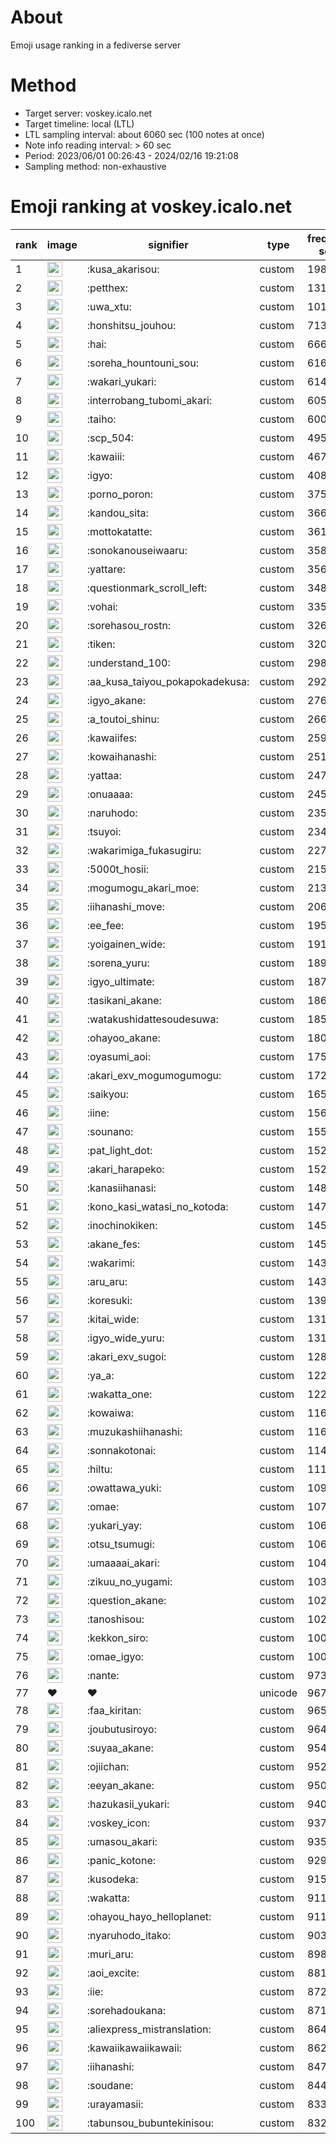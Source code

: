 # About
Emoji usage ranking in a fediverse server

# Method
- Target server: voskey.icalo.net
- Target timeline: local (LTL)
- LTL sampling interval: about 6060 sec (100 notes at once)
- Note info reading interval: > 60 sec
- Period: 2023/06/01 00:26:43 - 2024/02/16 19:21:08 
- Sampling method: non-exhaustive

# Emoji ranking at voskey.icalo.net

|rank|image|signifier|type|frequency score|
|----|----|----|----|----|
|1|<img height="24" src="https://voskey.icalo.net/emoji/kusa_akarisou.webp">|:kusa_akarisou:|custom|19828|
|2|<img height="24" src="https://voskey.icalo.net/emoji/petthex.webp">|:petthex:|custom|13157|
|3|<img height="24" src="https://voskey.icalo.net/emoji/uwa_xtu.webp">|:uwa_xtu:|custom|10173|
|4|<img height="24" src="https://voskey.icalo.net/emoji/honshitsu_jouhou.webp">|:honshitsu_jouhou:|custom|7136|
|5|<img height="24" src="https://voskey.icalo.net/emoji/hai.webp">|:hai:|custom|6668|
|6|<img height="24" src="https://voskey.icalo.net/emoji/soreha_hountouni_sou.webp">|:soreha_hountouni_sou:|custom|6161|
|7|<img height="24" src="https://voskey.icalo.net/emoji/wakari_yukari.webp">|:wakari_yukari:|custom|6142|
|8|<img height="24" src="https://voskey.icalo.net/emoji/interrobang_tubomi_akari.webp">|:interrobang_tubomi_akari:|custom|6052|
|9|<img height="24" src="https://voskey.icalo.net/emoji/taiho.webp">|:taiho:|custom|6002|
|10|<img height="24" src="https://voskey.icalo.net/emoji/scp_504.webp">|:scp_504:|custom|4954|
|11|<img height="24" src="https://voskey.icalo.net/emoji/kawaiii.webp">|:kawaiii:|custom|4678|
|12|<img height="24" src="https://voskey.icalo.net/emoji/igyo.webp">|:igyo:|custom|4087|
|13|<img height="24" src="https://voskey.icalo.net/emoji/porno_poron.webp">|:porno_poron:|custom|3757|
|14|<img height="24" src="https://voskey.icalo.net/emoji/kandou_sita.webp">|:kandou_sita:|custom|3665|
|15|<img height="24" src="https://voskey.icalo.net/emoji/mottokatatte.webp">|:mottokatatte:|custom|3615|
|16|<img height="24" src="https://voskey.icalo.net/emoji/sonokanouseiwaaru.webp">|:sonokanouseiwaaru:|custom|3585|
|17|<img height="24" src="https://voskey.icalo.net/emoji/yattare.webp">|:yattare:|custom|3569|
|18|<img height="24" src="https://voskey.icalo.net/emoji/questionmark_scroll_left.webp">|:questionmark_scroll_left:|custom|3482|
|19|<img height="24" src="https://voskey.icalo.net/emoji/vohai.webp">|:vohai:|custom|3358|
|20|<img height="24" src="https://voskey.icalo.net/emoji/sorehasou_rostn.webp">|:sorehasou_rostn:|custom|3266|
|21|<img height="24" src="https://voskey.icalo.net/emoji/tiken.webp">|:tiken:|custom|3209|
|22|<img height="24" src="https://voskey.icalo.net/emoji/understand_100.webp">|:understand_100:|custom|2989|
|23|<img height="24" src="https://voskey.icalo.net/emoji/aa_kusa_taiyou_pokapokadekusa.webp">|:aa_kusa_taiyou_pokapokadekusa:|custom|2923|
|24|<img height="24" src="https://voskey.icalo.net/emoji/igyo_akane.webp">|:igyo_akane:|custom|2761|
|25|<img height="24" src="https://voskey.icalo.net/emoji/a_toutoi_shinu.webp">|:a_toutoi_shinu:|custom|2663|
|26|<img height="24" src="https://voskey.icalo.net/emoji/kawaiifes.webp">|:kawaiifes:|custom|2598|
|27|<img height="24" src="https://voskey.icalo.net/emoji/kowaihanashi.webp">|:kowaihanashi:|custom|2515|
|28|<img height="24" src="https://voskey.icalo.net/emoji/yattaa.webp">|:yattaa:|custom|2477|
|29|<img height="24" src="https://voskey.icalo.net/emoji/onuaaaa.webp">|:onuaaaa:|custom|2458|
|30|<img height="24" src="https://voskey.icalo.net/emoji/naruhodo.webp">|:naruhodo:|custom|2352|
|31|<img height="24" src="https://voskey.icalo.net/emoji/tsuyoi.webp">|:tsuyoi:|custom|2346|
|32|<img height="24" src="https://voskey.icalo.net/emoji/wakarimiga_fukasugiru.webp">|:wakarimiga_fukasugiru:|custom|2271|
|33|<img height="24" src="https://voskey.icalo.net/emoji/5000t_hosii.webp">|:5000t_hosii:|custom|2157|
|34|<img height="24" src="https://voskey.icalo.net/emoji/mogumogu_akari_moe.webp">|:mogumogu_akari_moe:|custom|2134|
|35|<img height="24" src="https://voskey.icalo.net/emoji/iihanashi_move.webp">|:iihanashi_move:|custom|2067|
|36|<img height="24" src="https://voskey.icalo.net/emoji/ee_fee.webp">|:ee_fee:|custom|1956|
|37|<img height="24" src="https://voskey.icalo.net/emoji/yoigainen_wide.webp">|:yoigainen_wide:|custom|1919|
|38|<img height="24" src="https://voskey.icalo.net/emoji/sorena_yuru.webp">|:sorena_yuru:|custom|1895|
|39|<img height="24" src="https://voskey.icalo.net/emoji/igyo_ultimate.webp">|:igyo_ultimate:|custom|1875|
|40|<img height="24" src="https://voskey.icalo.net/emoji/tasikani_akane.webp">|:tasikani_akane:|custom|1860|
|41|<img height="24" src="https://voskey.icalo.net/emoji/watakushidattesoudesuwa.webp">|:watakushidattesoudesuwa:|custom|1856|
|42|<img height="24" src="https://voskey.icalo.net/emoji/ohayoo_akane.webp">|:ohayoo_akane:|custom|1801|
|43|<img height="24" src="https://voskey.icalo.net/emoji/oyasumi_aoi.webp">|:oyasumi_aoi:|custom|1755|
|44|<img height="24" src="https://voskey.icalo.net/emoji/akari_exv_mogumogumogu.webp">|:akari_exv_mogumogumogu:|custom|1723|
|45|<img height="24" src="https://voskey.icalo.net/emoji/saikyou.webp">|:saikyou:|custom|1653|
|46|<img height="24" src="https://voskey.icalo.net/emoji/iine.webp">|:iine:|custom|1567|
|47|<img height="24" src="https://voskey.icalo.net/emoji/sounano.webp">|:sounano:|custom|1556|
|48|<img height="24" src="https://voskey.icalo.net/emoji/pat_light_dot.webp">|:pat_light_dot:|custom|1528|
|49|<img height="24" src="https://voskey.icalo.net/emoji/akari_harapeko.webp">|:akari_harapeko:|custom|1524|
|50|<img height="24" src="https://voskey.icalo.net/emoji/kanasiihanasi.webp">|:kanasiihanasi:|custom|1484|
|51|<img height="24" src="https://voskey.icalo.net/emoji/kono_kasi_watasi_no_kotoda.webp">|:kono_kasi_watasi_no_kotoda:|custom|1475|
|52|<img height="24" src="https://voskey.icalo.net/emoji/inochinokiken.webp">|:inochinokiken:|custom|1459|
|53|<img height="24" src="https://voskey.icalo.net/emoji/akane_fes.webp">|:akane_fes:|custom|1458|
|54|<img height="24" src="https://voskey.icalo.net/emoji/wakarimi.webp">|:wakarimi:|custom|1431|
|55|<img height="24" src="https://voskey.icalo.net/emoji/aru_aru.webp">|:aru_aru:|custom|1431|
|56|<img height="24" src="https://voskey.icalo.net/emoji/koresuki.webp">|:koresuki:|custom|1399|
|57|<img height="24" src="https://voskey.icalo.net/emoji/kitai_wide.webp">|:kitai_wide:|custom|1319|
|58|<img height="24" src="https://voskey.icalo.net/emoji/igyo_wide_yuru.webp">|:igyo_wide_yuru:|custom|1315|
|59|<img height="24" src="https://voskey.icalo.net/emoji/akari_exv_sugoi.webp">|:akari_exv_sugoi:|custom|1288|
|60|<img height="24" src="https://voskey.icalo.net/emoji/ya_a.webp">|:ya_a:|custom|1229|
|61|<img height="24" src="https://voskey.icalo.net/emoji/wakatta_one.webp">|:wakatta_one:|custom|1228|
|62|<img height="24" src="https://voskey.icalo.net/emoji/kowaiwa.webp">|:kowaiwa:|custom|1162|
|63|<img height="24" src="https://voskey.icalo.net/emoji/muzukashiihanashi.webp">|:muzukashiihanashi:|custom|1160|
|64|<img height="24" src="https://voskey.icalo.net/emoji/sonnakotonai.webp">|:sonnakotonai:|custom|1143|
|65|<img height="24" src="https://voskey.icalo.net/emoji/hiltu.webp">|:hiltu:|custom|1118|
|66|<img height="24" src="https://voskey.icalo.net/emoji/owattawa_yuki.webp">|:owattawa_yuki:|custom|1091|
|67|<img height="24" src="https://voskey.icalo.net/emoji/omae.webp">|:omae:|custom|1077|
|68|<img height="24" src="https://voskey.icalo.net/emoji/yukari_yay.webp">|:yukari_yay:|custom|1067|
|69|<img height="24" src="https://voskey.icalo.net/emoji/otsu_tsumugi.webp">|:otsu_tsumugi:|custom|1066|
|70|<img height="24" src="https://voskey.icalo.net/emoji/umaaaai_akari.webp">|:umaaaai_akari:|custom|1043|
|71|<img height="24" src="https://voskey.icalo.net/emoji/zikuu_no_yugami.webp">|:zikuu_no_yugami:|custom|1030|
|72|<img height="24" src="https://voskey.icalo.net/emoji/question_akane.webp">|:question_akane:|custom|1029|
|73|<img height="24" src="https://voskey.icalo.net/emoji/tanoshisou.webp">|:tanoshisou:|custom|1020|
|74|<img height="24" src="https://voskey.icalo.net/emoji/kekkon_siro.webp">|:kekkon_siro:|custom|1009|
|75|<img height="24" src="https://voskey.icalo.net/emoji/omae_igyo.webp">|:omae_igyo:|custom|1009|
|76|<img height="24" src="https://voskey.icalo.net/emoji/nante.webp">|:nante:|custom|973|
|77|❤|❤|unicode|967|
|78|<img height="24" src="https://voskey.icalo.net/emoji/faa_kiritan.webp">|:faa_kiritan:|custom|965|
|79|<img height="24" src="https://voskey.icalo.net/emoji/joubutusiroyo.webp">|:joubutusiroyo:|custom|964|
|80|<img height="24" src="https://voskey.icalo.net/emoji/suyaa_akane.webp">|:suyaa_akane:|custom|954|
|81|<img height="24" src="https://voskey.icalo.net/emoji/ojiichan.webp">|:ojiichan:|custom|952|
|82|<img height="24" src="https://voskey.icalo.net/emoji/eeyan_akane.webp">|:eeyan_akane:|custom|950|
|83|<img height="24" src="https://voskey.icalo.net/emoji/hazukasii_yukari.webp">|:hazukasii_yukari:|custom|940|
|84|<img height="24" src="https://voskey.icalo.net/emoji/voskey_icon.webp">|:voskey_icon:|custom|937|
|85|<img height="24" src="https://voskey.icalo.net/emoji/umasou_akari.webp">|:umasou_akari:|custom|935|
|86|<img height="24" src="https://voskey.icalo.net/emoji/panic_kotone.webp">|:panic_kotone:|custom|929|
|87|<img height="24" src="https://voskey.icalo.net/emoji/kusodeka.webp">|:kusodeka:|custom|915|
|88|<img height="24" src="https://voskey.icalo.net/emoji/wakatta.webp">|:wakatta:|custom|911|
|89|<img height="24" src="https://voskey.icalo.net/emoji/ohayou_hayo_helloplanet.webp">|:ohayou_hayo_helloplanet:|custom|911|
|90|<img height="24" src="https://voskey.icalo.net/emoji/nyaruhodo_itako.webp">|:nyaruhodo_itako:|custom|903|
|91|<img height="24" src="https://voskey.icalo.net/emoji/muri_aru.webp">|:muri_aru:|custom|898|
|92|<img height="24" src="https://voskey.icalo.net/emoji/aoi_excite.webp">|:aoi_excite:|custom|881|
|93|<img height="24" src="https://voskey.icalo.net/emoji/iie.webp">|:iie:|custom|872|
|94|<img height="24" src="https://voskey.icalo.net/emoji/sorehadoukana.webp">|:sorehadoukana:|custom|871|
|95|<img height="24" src="https://voskey.icalo.net/emoji/aliexpress_mistranslation.webp">|:aliexpress_mistranslation:|custom|864|
|96|<img height="24" src="https://voskey.icalo.net/emoji/kawaiikawaiikawaii.webp">|:kawaiikawaiikawaii:|custom|862|
|97|<img height="24" src="https://voskey.icalo.net/emoji/iihanashi.webp">|:iihanashi:|custom|847|
|98|<img height="24" src="https://voskey.icalo.net/emoji/soudane.webp">|:soudane:|custom|844|
|99|<img height="24" src="https://voskey.icalo.net/emoji/urayamasii.webp">|:urayamasii:|custom|833|
|100|<img height="24" src="https://voskey.icalo.net/emoji/tabunsou_bubuntekinisou.webp">|:tabunsou_bubuntekinisou:|custom|832|
